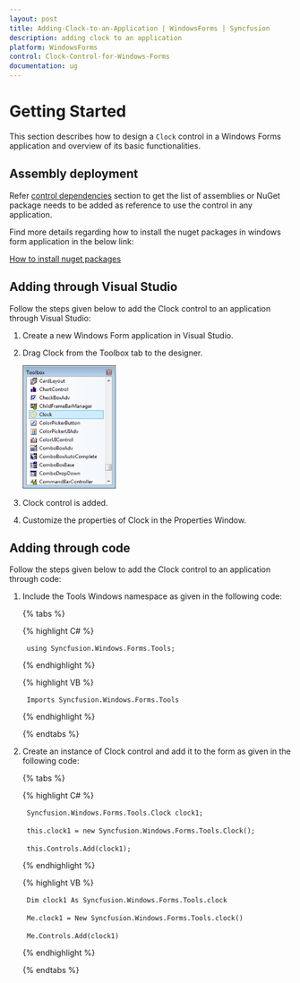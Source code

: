```yaml
---
layout: post
title: Adding-Clock-to-an-Application | WindowsForms | Syncfusion
description: adding clock to an application
platform: WindowsForms
control: Clock-Control-for-Windows-Forms
documentation: ug
---
```


# Getting Started

This section describes how to design a `Clock` control in a Windows Forms application and overview of its basic functionalities.

## Assembly deployment

Refer [control dependencies](https://help.syncfusion.com/windowsforms/control-dependencies#clock) section to get the list of assemblies or NuGet package needs to be added as reference to use the control in any application. 

Find more details regarding how to install the nuget packages in windows form application in the below link:

[How to install nuget packages](https://help.syncfusion.com/windowsforms/nuget-packages)

## Adding through Visual Studio

Follow the steps given below to add the Clock control to an application through Visual Studio:

1. Create a new Windows Form application in Visual Studio.
2. Drag Clock from the Toolbox tab to the designer.

   ![](Overview_images/Overview_img94.png)

3. Clock control is added.
4. Customize the properties of Clock in the Properties Window.

## Adding through code

Follow the steps given below to add the Clock control to an application through code:

1. Include the Tools Windows namespace as given in the following code:

   
    {% tabs %}

    {% highlight C# %}

        using Syncfusion.Windows.Forms.Tools;

    {% endhighlight %}
   
    {% highlight VB %}

        Imports Syncfusion.Windows.Forms.Tools

    {% endhighlight %}

    {% endtabs %}

2. Create an instance of Clock control and add it to the form as given in the following code:

    {% tabs %}

    {% highlight C# %}

        Syncfusion.Windows.Forms.Tools.Clock clock1;

		this.clock1 = new Syncfusion.Windows.Forms.Tools.Clock();

		this.Controls.Add(clock1);

    {% endhighlight %}
   
    {% highlight VB %}

        Dim clock1 As Syncfusion.Windows.Forms.Tools.clock

		Me.clock1 = New Syncfusion.Windows.Forms.Tools.clock()

		Me.Controls.Add(clock1)

    {% endhighlight %}

    {% endtabs %}

